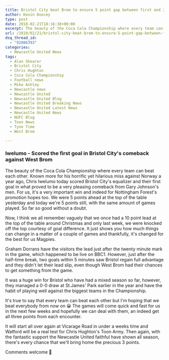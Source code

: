```yaml
---
title: Bristol City beat Brom to ensure 5 point gap between first and 2nd
author: Kevin Doocey
type: post
date: 2010-02-21T18:16:38+00:00
excerpt: The beauty of the Coca Cola Championship where every team can beat each..
url: /2010/02/21/bristol-city-beat-brom-to-ensure-5-point-gap-between-first-and-2nd/
dsq_thread_id:
  - "92806393"
categories:
  - Newcastle United News
tags:
  - Alan Shearer
  - Bristol City
  - Chris Hughton
  - Coca Cola Championship
  - Football news
  - Mike Ashley
  - Newcastle news
  - Newcastle United
  - Newcastle United Blog
  - Newcastle United Breaking News
  - Newcastle United Latest News
  - Newcastle United News
  - NUFC Blog
  - Toon News
  - Tyne Time
  - West Brom

---
```

### Iwelumo - Scored the first goal in Bristol City's comeback against West Brom

The beauty of the Coca Cola Championship where every team can beat each other. Known more for his horrific yet hilarious miss against Norway a year ago, Chris Iwelumo today scored Bristol City's equalizer and their first goal in what proved to be a very pleasing comeback from Gary Johnson's men. For us, it's a very important win and indeed for Nottingham Forest's promotion  hopes too. We were 5 points ahead at the top of the table yesterday and today we're 5 points still, with the same amount of games played. So far so good without a doubt.

Now, I think we all remember vaguely that we once had a 10 point lead at the top of the table around Christmas and only last week, we were knocked off the top courtesy of goal difference. It just shows you how much things can change in a matter of a couple of games and thankfully, it's changed for the best for us Magpies.

Graham Dorrans have the visitors the lead just after the twenty minute mark in the game, which happened to be live on BBC1. However, just after the half-time break, two goals within 5 minutes saw Bristol regain full advantage and they didn't let their lead slip, even though West Brom had their chances to get something from the game.

It was a huge win for Bristol who have had a mixed season so far, however, they managed a 0-0 draw at St.James' Park earlier in the year and have the habit of playing well against the biggest teams in the Championship.

It's true to say that every team can beat each other but I'm hoping that we beat everybody from now on 😀 The games will come quick and fast for us in the next few weeks and hopefully we can deal with them, an indeed get all three points from each encounter.

It will start all over again at Vicarage Road in under a weeks time and Watford will be a real test for Chris Hughton's Toon Army. Then again, with the fantastic support the Newcastle United faithful have shown all season, there's every chance that we'll bring home the precious 3 points.

Comments welcome 🙂
